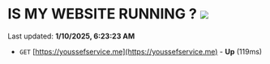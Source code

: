 # IS MY WEBSITE RUNNING ? [![](https://img.shields.io/static/v1?label=Sponsor&message=%E2%9D%A4&logo=GitHub&color=%23fe8e86)](https://github.com/sponsors/Youssef-Lehmam)

Last updated: **1/10/2025, 6:23:23 AM**

- `GET` [https://youssefservice.me](https://youssefservice.me) - **Up** (119ms)
